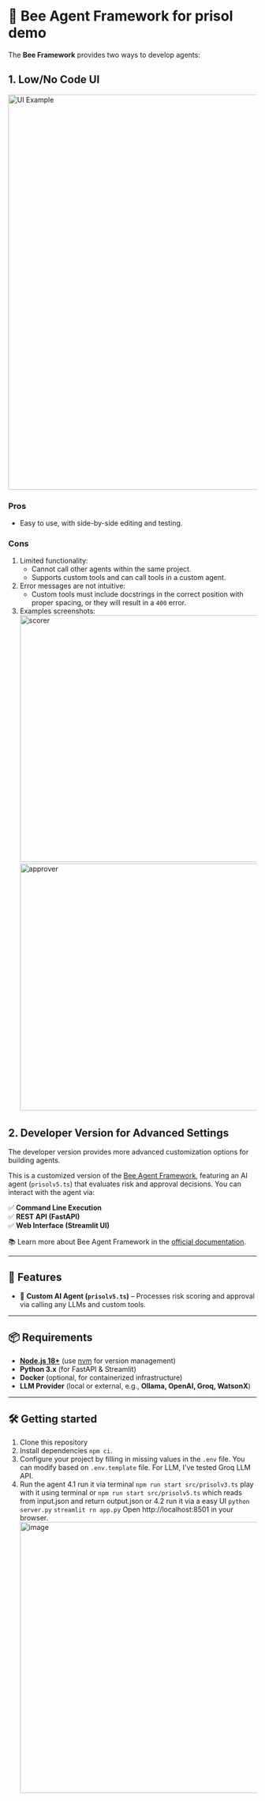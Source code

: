 # 🐝 Bee Agent Framework for prisol demo 

The **Bee Framework** provides two ways to develop agents:  

## 1. Low/No Code UI  
<img width="800" alt="UI Example" src="https://github.com/user-attachments/assets/a7c57c50-1df9-4c37-be3d-0d2cedfaabfe" />  

### Pros
- Easy to use, with side-by-side editing and testing.

### Cons
1. Limited functionality:
   - Cannot call other agents within the same project.
   - Supports custom tools and can call tools in a custom agent.
2. Error messages are not intuitive:
   - Custom tools must include docstrings in the correct position with proper spacing, or they will result in a `400` error.
3. Examples screenshots:  
   <img width="500" height="500" alt="scorer" src="https://github.com/user-attachments/assets/554a074e-4c50-46d3-895b-bbcedb77ea44" />
   <img width="500" height="500" alt="approver" src="https://github.com/user-attachments/assets/e0d5fe60-a17b-4fee-b960-6f03e679feb8" />  

## 2. Developer Version for Advanced Settings  
The developer version provides more advanced customization options for building agents.

This is a customized version of the [Bee Agent Framework](https://github.com/i-am-bee/bee-agent-framework), featuring an AI agent (`prisolv5.ts`) that evaluates risk and approval decisions. You can interact with the agent via:

✅ **Command Line Execution**  
✅ **REST API (FastAPI)**  
✅ **Web Interface (Streamlit UI)**  

📚 Learn more about Bee Agent Framework in the [official documentation](https://i-am-bee.github.io/bee-agent-framework/).

---

## 🚀 Features

- 🤖 **Custom AI Agent (`prisolv5.ts`)** – Processes risk scoring and approval via calling any LLMs and custom tools.

---

## 📦 Requirements

- **[Node.js 18+](https://nodejs.org/)** (use [nvm](https://github.com/nvm-sh/nvm) for version management)
- **Python 3.x** (for FastAPI & Streamlit)
- **Docker** (optional, for containerized infrastructure)
- **LLM Provider** (local or external, e.g., **Ollama, OpenAI, Groq, WatsonX**)

---

## 🛠️ Getting started

1. Clone this repository
2. Install dependencies `npm ci`.
3. Configure your project by filling in missing values in the `.env` file. You can modify based on `.env.template` file. For LLM, I've tested Groq LLM API. 
4. Run the agent 
    4.1 run it via terminal 
    `npm run start src/prisolv3.ts` play with it using terminal
    or
    `npm run start src/prisolv5.ts` which reads from input.json and return output.json
    or
    4.2 run it via a easy UI
    `python server.py` 
    `streamlit rn app.py`
    Open http://localhost:8501 in your browser.  
   <img width="549" alt="image" src="https://github.com/user-attachments/assets/86d04051-36f4-4f9a-9e70-da39340a72be" />


